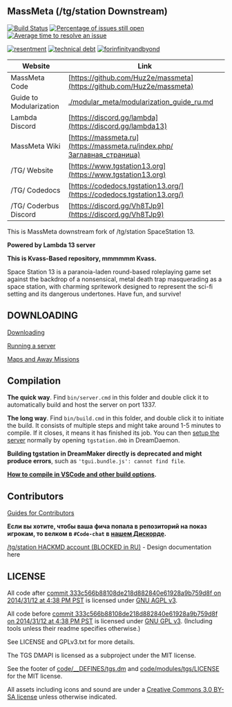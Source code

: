 ## MassMeta (/tg/station Downstream)

[![Build Status](https://github.com/Huz2e/massmeta/workflows/CI%20Suite/badge.svg)](https://github.com/Huz2e/massmeta/actions?query=workflow%3A%22CI+Suite%22)
[![Percentage of issues still open](https://isitmaintained.com/badge/open/Huz2e/massmeta.svg)](https://isitmaintained.com/project/Huz2e/massmeta "Percentage of issues still open")
[![Average time to resolve an issue](https://isitmaintained.com/badge/resolution/Huz2e/massmeta.svg)](https://isitmaintained.com/project/Huz2e/massmeta "Average time to resolve an issue")

[![resentment](.github/images/badges/built-with-resentment.svg)](.github/images/comics/131-bug-free.png) [![technical debt](.github/images/badges/contains-technical-debt.svg)](.github/images/comics/106-tech-debt-modified.png) [![forinfinityandbyond](.github/images/badges/made-in-byond.gif)](https://www.reddit.com/r/SS13/comments/5oplxp/what_is_the_main_problem_with_byond_as_an_engine/dclbu1a)

| Website                   | Link                                                                      |
|---------------------------|---------------------------------------------------------------------------|
| MassMeta Code             | [https://github.com/Huz2e/massmeta](https://github.com/Huz2e/massmeta)    |
| Guide to Modularization   | [./modular_meta/modularization_guide_ru.md](./massmeta/modularization_guide.md)  |
| Lambda Discord          | [https://discord.gg/lambda](https://discord.gg/lambda13)              |
| MassMeta Wiki             | [https://massmeta.ru](https://massmeta.ru/index.php/Заглавная_страница) |
| /TG/ Website              | [https://www.tgstation13.org](https://www.tgstation13.org)                |
| /TG/ Codedocs             | [https://codedocs.tgstation13.org/](https://codedocs.tgstation13.org/)    |
| /TG/ Coderbus Discord     | [https://discord.gg/Vh8TJp9](https://discord.gg/Vh8TJp9)                  |

This is MassMeta downstream fork of /tg/station SpaceStation 13.

**Powered by Lambda 13 server**

**This is Kvass-Based repository, mmmmmm Kvass.**

Space Station 13 is a paranoia-laden round-based roleplaying game set against the backdrop of a nonsensical, metal death trap masquerading as a space station, with charming spritework designed to represent the sci-fi setting and its dangerous undertones. Have fun, and survive!

## DOWNLOADING
[Downloading](.github/guides/DOWNLOADING.md)

[Running a server](.github/guides/RUNNING_A_SERVER.md)

[Maps and Away Missions](.github/guides/MAPS_AND_AWAY_MISSIONS.md)

## Compilation

**The quick way**. Find `bin/server.cmd` in this folder and double click it to automatically build and host the server on port 1337.

**The long way**. Find `bin/build.cmd` in this folder, and double click it to initiate the build. It consists of multiple steps and might take around 1-5 minutes to compile. If it closes, it means it has finished its job. You can then [setup the server](.github/guides/RUNNING_A_SERVER.md) normally by opening `tgstation.dmb` in DreamDaemon.

**Building tgstation in DreamMaker directly is deprecated and might produce errors**, such as `'tgui.bundle.js': cannot find file`.

**[How to compile in VSCode and other build options](tools/build/README.md).**

## Contributors
[Guides for Contributors](.github/CONTRIBUTING.md)

**Если вы хотите, чтобы ваша фича попала в репозиторий на показ игрокам, то велком в `#Code-chat` в [нашем Дискорде](https://discord.gg/lambda13).**

[/tg/station HACKMD account (BLOCKED in RU)](https://hackmd.io/@tgstation) - Design documentation here

## LICENSE

All code after [commit 333c566b88108de218d882840e61928a9b759d8f on 2014/31/12 at 4:38 PM PST](https://github.com/tgstation/tgstation/commit/333c566b88108de218d882840e61928a9b759d8f) is licensed under [GNU AGPL v3](https://www.gnu.org/licenses/agpl-3.0.html).

All code before [commit 333c566b88108de218d882840e61928a9b759d8f on 2014/31/12 at 4:38 PM PST](https://github.com/tgstation/tgstation/commit/333c566b88108de218d882840e61928a9b759d8f) is licensed under [GNU GPL v3](https://www.gnu.org/licenses/gpl-3.0.html).
(Including tools unless their readme specifies otherwise.)

See LICENSE and GPLv3.txt for more details.

The TGS DMAPI is licensed as a subproject under the MIT license.

See the footer of [code/__DEFINES/tgs.dm](./code/__DEFINES/tgs.dm) and [code/modules/tgs/LICENSE](./code/modules/tgs/LICENSE) for the MIT license.

All assets including icons and sound are under a [Creative Commons 3.0 BY-SA license](https://creativecommons.org/licenses/by-sa/3.0/) unless otherwise indicated.
